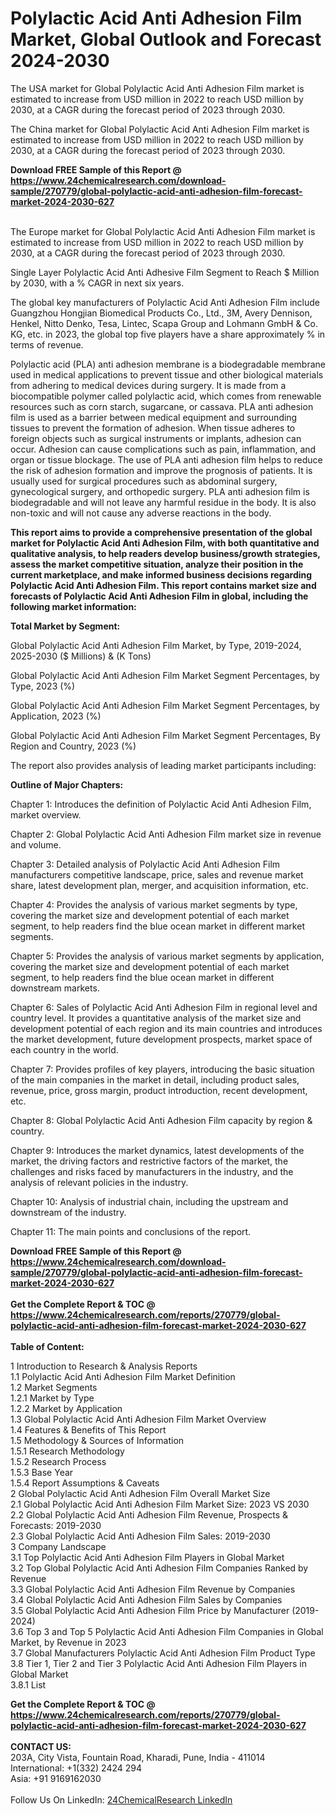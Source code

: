 <h1>Polylactic Acid Anti Adhesion Film Market, Global Outlook and Forecast 2024-2030</h1><p>The USA market for Global Polylactic Acid Anti Adhesion Film market is estimated to increase from USD million in 2022 to reach USD million by 2030, at a CAGR during the forecast period of 2023 through 2030.</p><p>
</p><p>The China market for Global Polylactic Acid Anti Adhesion Film market is estimated to increase from USD million in 2022 to reach USD million by 2030, at a CAGR during the forecast period of 2023 through 2030.</p><div><b>Download FREE Sample of this Report @ 
            <a href="https://www.24chemicalresearch.com/download-sample/270779/global-polylactic-acid-anti-adhesion-film-forecast-market-2024-2030-627">
            https://www.24chemicalresearch.com/download-sample/270779/global-polylactic-acid-anti-adhesion-film-forecast-market-2024-2030-627</a></b></div><br><p>
</p><p>The Europe market for Global Polylactic Acid Anti Adhesion Film market is estimated to increase from USD million in 2022 to reach USD million by 2030, at a CAGR during the forecast period of 2023 through 2030.</p><p>
Single Layer Polylactic Acid Anti Adhesive Film Segment to Reach $ Million by 2030, with a % CAGR in next six years.</p><p>
The global key manufacturers of Polylactic Acid Anti Adhesion Film include Guangzhou Hongjian Biomedical Products Co., Ltd., 3M, Avery Dennison, Henkel, Nitto Denko, Tesa, Lintec, Scapa Group and Lohmann GmbH &amp; Co. KG, etc. in 2023, the global top five players have a share approximately % in terms of revenue.</p><p>
Polylactic acid (PLA) anti adhesion membrane is a biodegradable membrane used in medical applications to prevent tissue and other biological materials from adhering to medical devices during surgery. It is made from a biocompatible polymer called polylactic acid, which comes from renewable resources such as corn starch, sugarcane, or cassava. PLA anti adhesion film is used as a barrier between medical equipment and surrounding tissues to prevent the formation of adhesion. When tissue adheres to foreign objects such as surgical instruments or implants, adhesion can occur. Adhesion can cause complications such as pain, inflammation, and organ or tissue blockage. The use of PLA anti adhesion film helps to reduce the risk of adhesion formation and improve the prognosis of patients. It is usually used for surgical procedures such as abdominal surgery, gynecological surgery, and orthopedic surgery. PLA anti adhesion film is biodegradable and will not leave any harmful residue in the body. It is also non-toxic and will not cause any adverse reactions in the body.</p><p>
<strong>This report aims to provide a comprehensive presentation of the global market for Polylactic Acid Anti Adhesion Film, with both quantitative and qualitative analysis, to help readers develop business/growth strategies, assess the market competitive situation, analyze their position in the current marketplace, and make informed business decisions regarding Polylactic Acid Anti Adhesion Film. This report contains market size and forecasts of Polylactic Acid Anti Adhesion Film in global, including the following market information:</strong></p><p>
</p><p>
<strong>Total Market by Segment:</strong></p><p>
Global Polylactic Acid Anti Adhesion Film Market, by Type, 2019-2024, 2025-2030 ($ Millions) &amp; (K Tons)</p><p>
Global Polylactic Acid Anti Adhesion Film Market Segment Percentages, by Type, 2023 (%)</p><p>
</p><p>
Global Polylactic Acid Anti Adhesion Film Market Segment Percentages, by Application, 2023 (%)</p><p>
</p><p>
Global Polylactic Acid Anti Adhesion Film Market Segment Percentages, By Region and Country, 2023 (%)</p><p>
</p><p>
The report also provides analysis of leading market participants including:</p><p>
</p><p>
</p><p>
</p><p><strong>Outline of Major Chapters:</strong></p><p>
</p><p>Chapter 1: Introduces the definition of Polylactic Acid Anti Adhesion Film, market overview.</p><p>
Chapter 2: Global Polylactic Acid Anti Adhesion Film market size in revenue and volume.</p><p>
Chapter 3: Detailed analysis of Polylactic Acid Anti Adhesion Film manufacturers competitive landscape, price, sales and revenue market share, latest development plan, merger, and acquisition information, etc.</p><p>
Chapter 4: Provides the analysis of various market segments by type, covering the market size and development potential of each market segment, to help readers find the blue ocean market in different market segments.</p><p>
Chapter 5: Provides the analysis of various market segments by application, covering the market size and development potential of each market segment, to help readers find the blue ocean market in different downstream markets.</p><p>
Chapter 6: Sales of Polylactic Acid Anti Adhesion Film in regional level and country level. It provides a quantitative analysis of the market size and development potential of each region and its main countries and introduces the market development, future development prospects, market space of each country in the world.</p><p>
Chapter 7: Provides profiles of key players, introducing the basic situation of the main companies in the market in detail, including product sales, revenue, price, gross margin, product introduction, recent development, etc.</p><p>
Chapter 8: Global Polylactic Acid Anti Adhesion Film capacity by region &amp; country.</p><p>
Chapter 9: Introduces the market dynamics, latest developments of the market, the driving factors and restrictive factors of the market, the challenges and risks faced by manufacturers in the industry, and the analysis of relevant policies in the industry.</p><p>
Chapter 10: Analysis of industrial chain, including the upstream and downstream of the industry.</p><p>
Chapter 11: The main points and conclusions of the report.</p><div><b>Download FREE Sample of this Report @ 
            <a href="https://www.24chemicalresearch.com/download-sample/270779/global-polylactic-acid-anti-adhesion-film-forecast-market-2024-2030-627">
            https://www.24chemicalresearch.com/download-sample/270779/global-polylactic-acid-anti-adhesion-film-forecast-market-2024-2030-627</a></b></div><br><div><b>Get the Complete Report & TOC @ 
            <a href="https://www.24chemicalresearch.com/reports/270779/global-polylactic-acid-anti-adhesion-film-forecast-market-2024-2030-627">
            https://www.24chemicalresearch.com/reports/270779/global-polylactic-acid-anti-adhesion-film-forecast-market-2024-2030-627</a></b></div><br>
            <b>Table of Content:</b><p>1 Introduction to Research & Analysis Reports<br />
    1.1 Polylactic Acid Anti Adhesion Film Market Definition<br />
    1.2 Market Segments<br />
        1.2.1 Market by Type<br />
        1.2.2 Market by Application<br />
    1.3 Global Polylactic Acid Anti Adhesion Film Market Overview<br />
    1.4 Features & Benefits of This Report<br />
    1.5 Methodology & Sources of Information<br />
        1.5.1 Research Methodology<br />
        1.5.2 Research Process<br />
        1.5.3 Base Year<br />
        1.5.4 Report Assumptions & Caveats<br />
2 Global Polylactic Acid Anti Adhesion Film Overall Market Size<br />
    2.1 Global Polylactic Acid Anti Adhesion Film Market Size: 2023 VS 2030<br />
    2.2 Global Polylactic Acid Anti Adhesion Film Revenue, Prospects & Forecasts: 2019-2030<br />
    2.3 Global Polylactic Acid Anti Adhesion Film Sales: 2019-2030<br />
3 Company Landscape<br />
    3.1 Top Polylactic Acid Anti Adhesion Film Players in Global Market<br />
    3.2 Top Global Polylactic Acid Anti Adhesion Film Companies Ranked by Revenue<br />
    3.3 Global Polylactic Acid Anti Adhesion Film Revenue by Companies<br />
    3.4 Global Polylactic Acid Anti Adhesion Film Sales by Companies<br />
    3.5 Global Polylactic Acid Anti Adhesion Film Price by Manufacturer (2019-2024)<br />
    3.6 Top 3 and Top 5 Polylactic Acid Anti Adhesion Film Companies in Global Market, by Revenue in 2023<br />
    3.7 Global Manufacturers Polylactic Acid Anti Adhesion Film Product Type<br />
    3.8 Tier 1, Tier 2 and Tier 3 Polylactic Acid Anti Adhesion Film Players in Global Market<br />
        3.8.1 List</p><div><b>Get the Complete Report & TOC @ 
            <a href="https://www.24chemicalresearch.com/reports/270779/global-polylactic-acid-anti-adhesion-film-forecast-market-2024-2030-627">
            https://www.24chemicalresearch.com/reports/270779/global-polylactic-acid-anti-adhesion-film-forecast-market-2024-2030-627</a></b></div><br><b>CONTACT US:</b><br>
            203A, City Vista, Fountain Road, Kharadi, Pune, India - 411014<br>
            International: +1(332) 2424 294<br>
            Asia: +91 9169162030 <br><br>
            Follow Us On LinkedIn: <a href="https://www.linkedin.com/company/24chemicalresearch/">24ChemicalResearch LinkedIn</a>